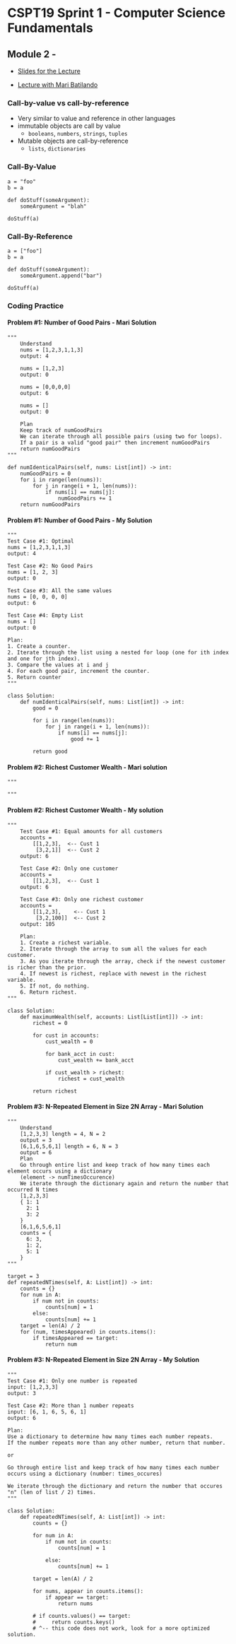 # CSPT19 Sprint 1 - Computer Science Fundamentals 

## Module 2 - 

* [Slides for the Lecture]()

* [Lecture with Mari Batilando]()

### Call-by-value vs call-by-reference
* Very similar to value and reference in other languages
* immutable objects are call by value 
    * `booleans`, `numbers`, `strings`, `tuples`
* Mutable objects are call-by-reference 
    * `lists`, `dictionaries`

### Call-By-Value
    a = "foo"
    b = a

    def doStuff(someArgument):
        someArgument = "blah"

    doStuff(a)

### Call-By-Reference
    a = ["foo"]
    b = a

    def doStuff(someArgument):
        someArgument.append("bar")

    doStuff(a)

### Coding Practice

#### Problem #1: Number of Good Pairs - Mari Solution
```
"""
    Understand
    nums = [1,2,3,1,1,3]
    output: 4
    
    nums = [1,2,3]
    output: 0
    
    nums = [0,0,0,0]
    output: 6
    
    nums = []
    output: 0
    
    Plan
    Keep track of numGoodPairs
    We can iterate through all possible pairs (using two for loops).
    If a pair is a valid "good pair" then increment numGoodPairs
    return numGoodPairs
"""

def numIdenticalPairs(self, nums: List[int]) -> int:
    numGoodPairs = 0
    for i in range(len(nums)):
        for j in range(i + 1, len(nums)):
            if nums[i] == nums[j]:
                numGoodPairs += 1
    return numGoodPairs
```

#### Problem #1: Number of Good Pairs - My Solution

```
"""
Test Case #1: Optimal
nums = [1,2,3,1,1,3]
output: 4

Test Case #2: No Good Pairs
nums = [1, 2, 3]
output: 0

Test Case #3: All the same values
nums = [0, 0, 0, 0]
output: 6

Test Case #4: Empty List
nums = []
output: 0

Plan:
1. Create a counter.
2. Iterate through the list using a nested for loop (one for ith index and one for jth index).
3. Compare the values at i and j
4. For each good pair, increment the counter.
5. Return counter
"""

class Solution:
    def numIdenticalPairs(self, nums: List[int]) -> int:
        good = 0
        
        for i in range(len(nums)):
            for j in range(i + 1, len(nums)):
                if nums[i] == nums[j]:
                    good += 1
                    
        return good
```

#### Problem #2: Richest Customer Wealth - Mari solution

```
"""

"""
```

#### Problem #2: Richest Customer Wealth - My solution

```
"""
    Test Case #1: Equal amounts for all customers
    accounts = 
        [[1,2,3],  <-- Cust 1
         [3,2,1]]  <-- Cust 2
    output: 6
    
    Test Case #2: Only one customer
    accounts = 
        [[1,2,3],  <-- Cust 1
    output: 6
    
    Test Case #3: Only one richest customer
    accounts = 
        [[1,2,3],    <-- Cust 1
         [3,2,100]]  <-- Cust 2
    output: 105
    
    Plan:
    1. Create a richest variable.
    2. Iterate through the array to sum all the values for each customer.
    3. As you iterate through the array, check if the newest customer is richer than the prior.
    4. If newest is richest, replace with newest in the richest variable.
    5. If not, do nothing.
    6. Return richest.
"""

class Solution:
    def maximumWealth(self, accounts: List[List[int]]) -> int:
        richest = 0
        
        for cust in accounts:
            cust_wealth = 0
            
            for bank_acct in cust:
                cust_wealth += bank_acct
                
            if cust_wealth > richest:
                richest = cust_wealth
                
        return richest
```

#### Problem #3: N-Repeated Element in Size 2N Array - Mari Solution
```
"""
    Understand
    [1,2,3,3] length = 4, N = 2
    output = 3
    [6,1,6,5,6,1] length = 6, N = 3
    output = 6
    Plan
    Go through entire list and keep track of how many times each element occurs using a dictionary
    (element -> numTimesOccurence)
    We iterate through the dictionary again and return the number that occurred N times
    [1,2,3,3]
    { 1: 1
      2: 1
      3: 2
    }
    [6,1,6,5,6,1]
    counts = {
      6: 3,
      1: 2,
      5: 1
    }
"""

target = 3
def repeatedNTimes(self, A: List[int]) -> int:
    counts = {}
    for num in A:
        if num not in counts:
            counts[num] = 1
        else:
            counts[num] += 1
    target = len(A) / 2
    for (num, timesAppeared) in counts.items():
        if timesAppeared == target:
            return num
```

#### Problem #3: N-Repeated Element in Size 2N Array - My Solution

```
"""
Test Case #1: Only one number is repeated
input: [1,2,3,3]
output: 3

Test Case #2: More than 1 number repeats
input: [6, 1, 6, 5, 6, 1]
output: 6

Plan:
Use a dictionary to determine how many times each number repeats.
If the number repeats more than any other number, return that number.

or

Go through entire list and keep track of how many times each number occurs using a dictionary (number: times_occures)

We iterate through the dictionary and return the number that occures "n" (len of list / 2) times.
"""

class Solution:
    def repeatedNTimes(self, A: List[int]) -> int:
        counts = {}
        
        for num in A:
            if num not in counts:
                counts[num] = 1
                
            else:
                counts[num] += 1
                
        target = len(A) / 2
        
        for nums, appear in counts.items():
            if appear == target:
                return nums
        
        # if counts.values() == target:
        #     return counts.keys()
        # ^-- this code does not work, look for a more optimized solution.
```